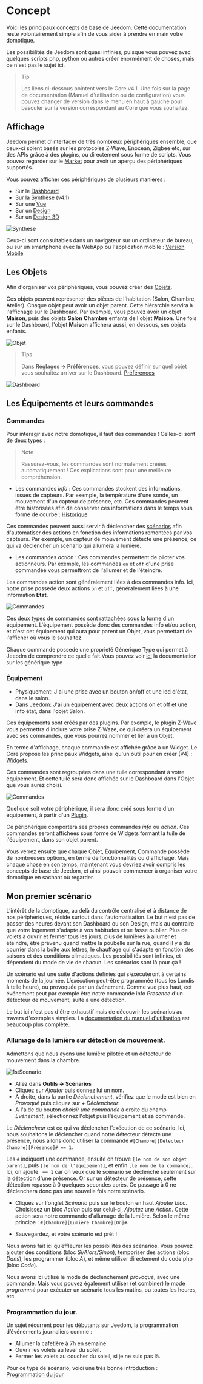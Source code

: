 # Concept

Voici les principaux concepts de base de Jeedom. Cette documentation reste volontairement simple afin de vous aider à prendre en main votre domotique.

Les possibilités de Jeedom sont quasi infinies, puisque vous pouvez avec quelques scripts php, python ou autres créer énormément de choses, mais ce n'est pas le sujet ici.

> Tip
>
> Les liens ci-dessous pointent vers le Core v4.1. Une fois sur la page de documentation (Manuel d'utilisation ou de configuration) vous pouvez changer de version dans le menu en haut à gauche pour basculer sur la version correspondant au Core que vous souhaitez.

## Affichage

Jeedom permet d'interfacer de très nombreux périphériques ensemble, que ceux-ci soient basés sur les protocoles Z-Wave, Enocean, Zigbee etc, sur des APIs grâce à des plugins, ou directement sous forme de scripts. Vous pouvez regarder sur le [Market](https://market.jeedom.com/) pour avoir un aperçu des périphériques supportés.

Vous pouvez afficher ces périphériques de plusieurs manières :

- Sur le [Dashboard](/fr_FR/core/4.1/dashboard)
- Sur la [Synthèse](/fr_FR/core/4.1/overview) (v4.1)
- Sur une [Vue](/fr_FR/core/4.1/view)
- Sur un [Design](/fr_FR/core/4.1/design)
- Sur un [Design 3D](/fr_FR/core/4.1/design3d)

![Synthese](images/concept-synthese.jpg)

Ceux-ci sont consultables dans un navigateur sur un ordinateur de bureau, ou sur un smartphone avec la WebApp ou l'application mobile : [Version Mobile](/fr_FR/mobile/index)

## Les Objets

Afin d'organiser vos périphériques, vous pouvez créer des [Objets](/fr_FR/core/4.1/object).

Ces objets peuvent représenter des pièces de l'habitation (Salon, Chambre, Atelier). Chaque objet peut avoir un objet parent. Cette hiérarchie servira à l'affichage sur le Dashboard. Par exemple, vous pouvez avoir un objet **Maison**, puis des objets **Salon** **Chambre** enfants de l'objet **Maison**. Une fois sur le Dashboard, l'objet **Maison** affichera aussi, en dessous, ses objets enfants.

![Objet](images/concept-objet.jpg)

> Tips
>
> Dans **Réglages → Préférences**, vous pouvez définir sur quel objet vous souhaitez arriver sur le Dashboard. [Préférences](/fr_FR/core/4.1/profils)

![Dashboard](images/concept-dashboard.jpg)

## Les Équipements et leurs commandes

### Commandes

Pour interagir avec notre domotique, il faut des commandes ! Celles-ci sont de deux types :

> Note
>
> Rassurez-vous, les commandes sont normalement créées automatiquement ! Ces explications sont pour une meilleure compréhension.

- Les commandes *info* :
Ces commandes stockent des informations, issues de capteurs. Par exemple, la température d'une sonde, un mouvement d'un capteur de présence, etc.
Ces commandes peuvent être historisées afin de conserver ces informations dans le temps sous forme de courbe : [Historique](/fr_FR/core/4.1/history)

Ces commandes peuvent aussi servir à déclencher des [scénarios](/fr_FR/core/4.1/scenario) afin d'automatiser des actions en fonction des informations remontées par vos capteurs. Par exemple, un capteur de mouvement détecte une présence, ce qui va déclencher un scénario qui allumera la lumière.

- Les commandes *action* :
Ces commandes permettent de piloter vos actionneurs. Par exemple, les commandes ``on`` et ``off`` d'une prise commandée vous permettront de l'allumer et de l'éteindre.

Les commandes action sont généralement liées à des commandes info. Ici, notre prise possède deux actions ``on`` et ``off``, généralement liées à une information **Etat**.

![Commandes](images/concept-commands.jpg)

Ces deux types de commandes sont rattachées sous la forme d'un équipement. L'équipement possède donc des commandes info et/ou action, et c'est cet équipement qui aura pour parent un Objet, vous permettant de l'afficher où vous le souhaitez.

Chaque commande possede une proprieté Génerique Type qui permet à Jeeodm de comprendre ce quelle fait.Vous pouvez voir [ici](https://doc.jeedom.com/fr_FR/concept/generic_type) la documentation sur les générique type

### Équipement

- Physiquement: J'ai une prise avec un bouton on/off et une led d'état, dans le salon.
- Dans Jeedom: J'ai un équipement avec deux actions on et off et une info état, dans l'objet Salon.

Ces équipements sont créés par des plugins. Par exemple, le plugin Z-Wave vous permettra d'inclure votre prise Z-Waze, ce qui créera un équipement avec ses commandes, que vous pourrez nommer et lier à un Objet.

En terme d'affichage, chaque commande est affichée grâce à un Widget. Le Core propose les principaux Widgets, ainsi qu'un outil pour en créer (V4) : [Widgets](/fr_FR/core/4.1/widgets).

Ces commandes sont regroupées dans une tuile correspondant à votre équipement. Et cette tuile sera donc affichée sur le Dashboard dans l'Objet que vous aurez choisi.

![Commandes](images/concept-equipment.jpg)

Quel que soit votre périphérique, il sera donc créé sous forme d'un équipement, à partir d'un [Plugin](/fr_FR/core/4.1/plugin).

Ce périphérique comportera ses propres commandes *info* ou *action*. Ces commandes seront affichées sous forme de Widgets formant la tuile de l'équipement, dans son objet parent.

Vous verrez ensuite que chaque Objet, Équipement, Commande possède de nombreuses options, en terme de fonctionnalités ou d'affichage. Mais chaque chose en son temps, maintenant vous devriez avoir compris les concepts de base de Jeedom, et ainsi pouvoir commencer à organiser votre domotique en sachant où regarder.

## Mon premier scénario

L’intérêt de la domotique, au delà du contrôle centralisé et à distance de nos périphériques, réside surtout dans l'automatisation. Le but n'est pas de passer des heures devant son Dashboard ou son Design, mais au contraire que votre logement s'adapte à vos habitudes et se fasse oublier. Plus de volets à ouvrir et fermer tous les jours, plus de lumières à allumer et éteindre, être prévenu quand mettre la poubelle sur la rue, quand il y a du courrier dans la boîte aux lettres, le chauffage qui s'adapte en fonction des saisons et des conditions climatiques. Les possibilités sont infinies, et dépendent du mode de vie de chacun. Les scénarios sont là pour çà !

Un scénario est une suite d'actions définies qui s’exécuteront à certains moments de la journée. L’exécution peut-être programmée (tous les Lundis à telle heure), ou provoquée par un événement. Comme vue plus haut, cet événement peut par exemple être notre commande info *Presence* d'un détecteur de mouvement, suite à une détection.

Le but ici n'est pas d'être exhaustif mais de découvrir les scénarios au travers d'exemples simples. La [documentation du manuel d'utilisation](/fr_FR/core/4.1/scenario) est beaucoup plus complète.


### Allumage de la lumière sur détection de mouvement.

Admettons que nous ayons une lumière pilotée et un détecteur de mouvement dans la chambre.

![1stScenario](images/1stScenario.gif)

- Allez dans **Outils → Scénarios**
- Cliquez sur *Ajouter* puis donnez lui un nom.
- A droite, dans la partie *Déclenchement*, vérifiez que le mode est bien en *Provoqué* puis cliquez sur *+ Déclencheur*.
- A l'aide du bouton *choisir une commande* à droite du champ *Evénement*, sélectionnez l'objet puis l’équipement et sa commande.

Le *Déclencheur* est ce qui va déclencher l’exécution de ce scénario. Ici, nous souhaitons le déclencher quand notre détecteur détecte une présence, nous allons donc utiliser la commande `#[Chambre][Détecteur Chambre][Présence]# == 1`.

Les `#` indiquent une commande, ensuite on trouve `[le nom de son objet parent]`, puis `[le nom de l'équipement]`, et enfin `[le nom de la commande]`. Ici, on ajoute ` == 1` car on veux que le scénario se déclenche seulement sur la détection d'une présence. Or sur un détecteur de présence, cette détection repasse à 0 quelques secondes après. Ce passage à 0 ne déclenchera donc pas une nouvelle fois notre scénario.

- Cliquez sur l'onglet *Scénario* puis sur le bouton en haut *Ajouter bloc*. Choisissez un bloc *Action* puis sur celui-ci, *Ajoutez* une *Action*. Cette action sera notre commande d'allumage de la lumière. Selon le même principe : `#[Chambre][Lumière Chambre][On]#`.

- Sauvegardez, et votre scénario est prêt !

Nous avons fait ici qu’effleurer les possibilités des scénarios. Vous pouvez ajouter des conditions (bloc *Si/Alors/Sinon*), temporiser des actions (bloc *Dans*), les programmer (bloc *A*), et même utiliser directement du code php (bloc *Code*).

Nous avons ici utilisé le mode de déclenchement *provoqué*, avec une commande. Mais vous pouvez également utiliser (et combiner) le mode *programmé* pour exécuter un scénario tous les matins, ou toutes les heures, etc.


### Programmation du jour.

Un sujet récurrent pour les débutants sur Jeedom, la programmation d’événements journaliers comme :

- Allumer la cafetière à 7h en semaine.
- Ouvrir les volets au lever du soleil.
- Fermer les volets au coucher du soleil, si je ne suis pas là.

Pour ce type de scénario, voici une très bonne introduction : [Programmation du jour](https://kiboost.github.io/jeedom_docs/jeedomV4Tips/Tutos/ProgDuJour/fr_FR/)

